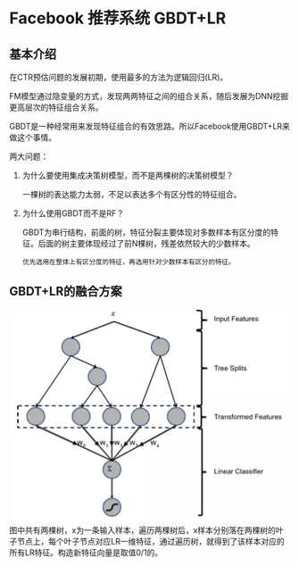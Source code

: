 # Facebook 推荐系统 GBDT+LR
## 基本介绍
在CTR预估问题的发展初期，使用最多的方法为逻辑回归(LR)。

FM模型通过隐变量的方式，发现两两特征之间的组合关系，随后发展为DNN挖掘更高层次的特征组合关系。

GBDT是一种经常用来发现特征组合的有效思路。所以Facebook使用GBDT+LR来做这个事情。

两大问题：
1. 为什么要使用集成决策树模型，而不是两棵树的决策树模型？
   
   一棵树的表达能力太弱，不足以表达多个有区分性的特征组合。

2. 为什么使用GBDT而不是RF？
   
   GBDT为串行结构，前面的树，特征分裂主要体现对多数样本有区分度的特征。后面的树主要体现经过了前N棵树，残差依然较大的少数样本。

   ``优先选用在整体上有区分度的特征，再选用针对少数样本有区分的特征。``

## GBDT+LR的融合方案
![GBDT+LR](../image/GBDT选特征.png)
图中共有两棵树，x为一条输入样本，遍历两棵树后，x样本分别落在两棵树的叶子节点上，每个叶子节点对应LR一维特征，通过遍历树，就得到了该样本对应的所有LR特征。构造新特征向量是取值0/1的。